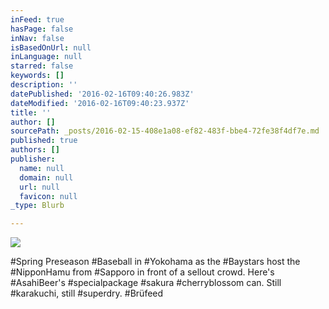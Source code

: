 ```yaml
---
inFeed: true
hasPage: false
inNav: false
isBasedOnUrl: null
inLanguage: null
starred: false
keywords: []
description: ''
datePublished: '2016-02-16T09:40:26.983Z'
dateModified: '2016-02-16T09:40:23.937Z'
title: ''
author: []
sourcePath: _posts/2016-02-15-408e1a08-ef82-483f-bbe4-72fe38f4df7e.md
published: true
authors: []
publisher:
  name: null
  domain: null
  url: null
  favicon: null
_type: Blurb

---
```

![](https://the-grid-user-content.s3-us-west-2.amazonaws.com/1c2f3463-8a4f-4cb0-b2c4-e027a5eb7174.jpg)

\#Spring Preseason \#Baseball in \#Yokohama as the \#Baystars host the \#NipponHamu from \#Sapporo in front of a sellout crowd. Here's \#AsahiBeer's \#specialpackage \#sakura \#cherryblossom can. Still \#karakuchi, still \#superdry. \#Brüfeed